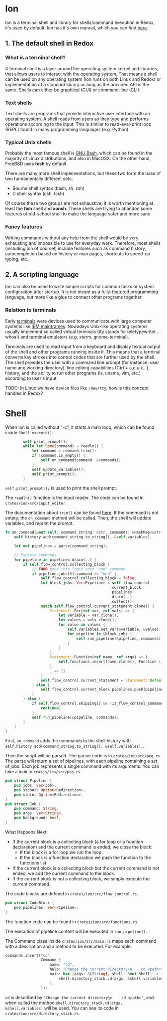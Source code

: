 # Ion

Ion is a terminal shell and library for shells/command execution in Redox, it's used by default. Ion has it's own manual, which you can find [here](https://doc.redox-os.org/ion-manual/).

## 1. The default shell in Redox

### What is a terminal shell?

A terminal shell is a layer around the operating system kernel and libraries, that allows users to interact with the operating system. That means a shell can be used on any operating system (Ion runs on both Linux and Redox) or implementation of a standard library as long as the provided API is the same. Shells can either be graphical (GUI) or command-line (CLI).

### Text shells

Text shells are programs that provide interactive user interface with an operating system. A shell reads from users as they type and performs operations according to the input. This is similar to read-eval-print loop (REPL) found in many programming languages (e.g. Python).

### Typical Unix shells

Probably the most famous shell is [GNU Bash](https://www.gnu.org/software/bash/), which can be found in the majority of Linux distributions, and also in MacOSX. On the other hand, FreeBSD uses **tcsh** by default.

There are many more shell implementations, but these two form the base of two fundamentally different sets:

- Bourne shell syntax (bash, sh, zsh)
- C shell syntax (csh, tcsh)

Of course these two groups are not exhaustive; it is worth mentioning at least the **fish** shell and **xonsh**. These shells are trying to abandon some features of old-school shell to make the language safer and more sane.

### Fancy features

Writing commands without any help from the shell would be very exhausting and impossible to use for everyday work. Therefore, most shells (including Ion of course!) include features such as command history, autocompletion based on history or man pages, shortcuts to speed-up typing, etc.

## 2. A scripting language

Ion can also be used to write simple scripts for common tasks or system configuration after startup. It is not meant as a fully-featured programming language, but more like a glue to connect other programs together.

### Relation to terminals

Early [terminals](https://en.wikipedia.org/wiki/Computer_terminal) were devices used to communicate with large computer systems like [IBM mainframes](https://en.wikipedia.org/wiki/IBM_mainframe). Nowadays Unix-like operating systems usually implement so called virtual terminals (tty stands for teletypewriter ... whoa!) and terminal emulators (e.g. xterm, gnome-terminal).

Terminals are used to read input from a keyboard and display textual output of the shell and other programs running inside it. This means that a terminal converts key strokes into control codes that are further used by the shell. The shell provides the user with a command line prompt (for instance: user name and working directory), line editing capabilities (Ctrl + a,e,u,k...), history, and the ability to run other programs (ls, uname, vim, etc.) according to user's input.  

TODO: In Linux we have device files like `/dev/tty`, how is this concept handled in Redox?

# Shell

When Ion is called without "-c", it starts a main loop, which can be found inside `Shell.execute()`.

```rust
        self.print_prompt();
        while let Some(command) = readln() {
            let command = command.trim();
            if !command.is_empty() {
                self.on_command(command, &commands);
            }
            self.update_variables();
            self.print_prompt();
        }
```

`self.print_prompt();` is used to print the shell prompt.

The `readln()` function is the input reader. The code can be found in `crates/ion/src/input_editor`.

The documentation about `trim()` can be found [here](https://doc.rust-lang.org/std/primitive.str.html#method.trim).
If the command is not empty, the `on_command` method will be called.
Then, the shell will update variables, and reprint the prompt.

```rust
fn on_command(&mut self, command_string: &str, commands: &HashMap<&str, Command>) {
    self.history.add(command_string.to_string(), &self.variables);

    let mut pipelines = parse(command_string);

    // Execute commands
    for pipeline in pipelines.drain(..) {
        if self.flow_control.collecting_block {
            // TODO move this logic into "end" command
            if pipeline.jobs[0].command == "end" {
                self.flow_control.collecting_block = false;
                let block_jobs: Vec<Pipeline> = self.flow_control
                                               .current_block
                                               .pipelines
                                               .drain(..)
                                               .collect();
                match self.flow_control.current_statement.clone() {
                    Statement::For(ref var, ref vals) => {
                        let variable = var.clone();
                        let values = vals.clone();
                        for value in values {
                            self.variables.set_var(&variable, &value);
                            for pipeline in &block_jobs {
                                self.run_pipeline(&pipeline, commands);
                            }
                        }
                    },
                    Statement::Function(ref name, ref args) => {
                        self.functions.insert(name.clone(), Function { name: name.clone(), pipelines: block_jobs.clone(), args: args.clone() });
                    },
                    _ => {}
                }
                self.flow_control.current_statement = Statement::Default;
            } else {
                self.flow_control.current_block.pipelines.push(pipeline);
            }
        } else {
            if self.flow_control.skipping() && !is_flow_control_command(&pipeline.jobs[0].command) {
                continue;
            }
            self.run_pipeline(&pipeline, commands);
        }
    }
}
```

First, `on_command` adds the commands to the shell history with  `self.history.add(command_string.to_string(), &self.variables);`.

Then the script will be parsed. The parser code is in `crates/ion/src/peg.rs`.
The parse will return a set of pipelines, with each pipeline containing a set of jobs.
Each job represents a single command with its arguments.
You can take a look in `crates/ion/src/peg.rs`.

```rust
pub struct Pipeline {
    pub jobs: Vec<Job>,
    pub stdout: Option<Redirection>,
    pub stdin: Option<Redirection>,
}
pub struct Job {
    pub command: String,
    pub args: Vec<String>,
    pub background: bool,
}
```

What Happens Next:
* If the current block is a collecting block (a for loop or a function declaration) and the current command is ended, we close the block:
   * If the block is a for loop we run the loop.
   * If the block is a function declaration we push the function to the functions list.
* If the current block is a collecting block but the current command is not ended, we add the current command to the block.
* If the current block is not a collecting block, we simply execute the current command.

The code blocks are defined in `crates/ion/src/flow_control.rs`.
```Rust
pub struct CodeBlock {
    pub pipelines: Vec<Pipeline>,
}
```

The function code can be found in `crates/ion/src/functions.rs`.

The execution of pipeline content will be executed in `run_pipeline()`.

The Command class inside `crates/ion/src/main.rs` maps each command with a description and a method
to be executed.
For example:

```rust
commands.insert("cd",
                Command {
                    name: "cd",
                    help: "Change the current directory\n    cd <path>",
                    main: box |args: &[String], shell: &mut Shell| -> i32 {
                        shell.directory_stack.cd(args, &shell.variables)
                    },
                });
```

`cd` is described by  `"Change the current directory\n    cd <path>"`, and when called the method
`shell.directory_stack.cd(args, &shell.variables)` will be used. You can see its code in `crates/ion/src/directory_stack.rs`.

<!---
Sources:
http://hyperpolyglot.org/unix-shells
http://pubs.opengroup.org/onlinepubs/009695399/utilities/xcu_chap02.html
https://en.wikipedia.org/wiki/Shell_(computing)
http://unix.stackexchange.com/questions/4126/what-is-the-exact-difference-between-a-terminal-a-shell-a-tty-and-a-con
http://xonsh.org/
-->
